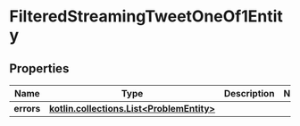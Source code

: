 
# FilteredStreamingTweetOneOf1Entity

## Properties
Name | Type | Description | Notes
------------ | ------------- | ------------- | -------------
**errors** | [**kotlin.collections.List&lt;ProblemEntity&gt;**](ProblemEntity.md) |  | 



